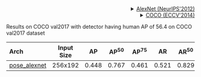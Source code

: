 <!-- [BACKBONE] -->

<details>
<summary align="right"><a href="https://proceedings.neurips.cc/paper/4824-imagenet-classification-with-deep-convolutional-neural-networks.pdf">AlexNet (NeurIPS'2012)</a></summary>

```bibtex
@inproceedings{krizhevsky2012imagenet,
  title={Imagenet classification with deep convolutional neural networks},
  author={Krizhevsky, Alex and Sutskever, Ilya and Hinton, Geoffrey E},
  booktitle={Advances in neural information processing systems},
  pages={1097--1105},
  year={2012}
}
```

</details>

<!-- [DATASET] -->

<details>
<summary align="right"><a href="https://link.springer.com/chapter/10.1007/978-3-319-10602-1_48">COCO (ECCV'2014)</a></summary>

```bibtex
@inproceedings{lin2014microsoft,
  title={Microsoft coco: Common objects in context},
  author={Lin, Tsung-Yi and Maire, Michael and Belongie, Serge and Hays, James and Perona, Pietro and Ramanan, Deva and Doll{\'a}r, Piotr and Zitnick, C Lawrence},
  booktitle={European conference on computer vision},
  pages={740--755},
  year={2014},
  organization={Springer}
}
```

</details>

Results on COCO val2017 with detector having human AP of 56.4 on COCO val2017 dataset

| Arch                                          | Input Size |  AP   | AP<sup>50</sup> | AP<sup>75</sup> |  AR   | AR<sup>50</sup> |                     ckpt                      |                      log                      |
| :-------------------------------------------- | :--------: | :---: | :-------------: | :-------------: | :---: | :-------------: | :-------------------------------------------: | :-------------------------------------------: |
| [pose_alexnet](/configs/body_2d_keypoint/topdown_heatmap/coco/td-hm_alexnet_8xb64-210e_coco-256x192.py) |  256x192   | 0.448 |      0.767      |      0.461      | 0.521 |      0.829      | [ckpt](https://download.openmmlab.com/mmpose/top_down/alexnet/alexnet_coco_256x192-a7b1fd15_20200727.pth) | [log](https://download.openmmlab.com/mmpose/top_down/alexnet/alexnet_coco_256x192_20200727.log.json) |

